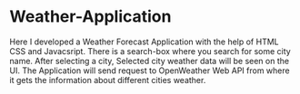 # Weather-Application
Here I developed a Weather Forecast Application with the help of HTML CSS and Javacsript. There is a search-box where you search for some city name. After selecting a city, Selected city weather data will be seen on the UI. The Application will send request to OpenWeather Web API from where it gets the information about different cities weather.

